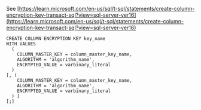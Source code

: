See [https://learn.microsoft.com/en-us/sql/t-sql/statements/create-column-encryption-key-transact-sql?view=sql-server-ver16](https://learn.microsoft.com/en-us/sql/t-sql/statements/create-column-encryption-key-transact-sql?view=sql-server-ver16)
```
CREATE COLUMN ENCRYPTION KEY key_name   
WITH VALUES  
  (  
    COLUMN_MASTER_KEY = column_master_key_name,   
    ALGORITHM = 'algorithm_name',   
    ENCRYPTED_VALUE = varbinary_literal  
  )   
[, (  
    COLUMN_MASTER_KEY = column_master_key_name,   
    ALGORITHM = 'algorithm_name',   
    ENCRYPTED_VALUE = varbinary_literal  
  ) ]   
[;]
```
